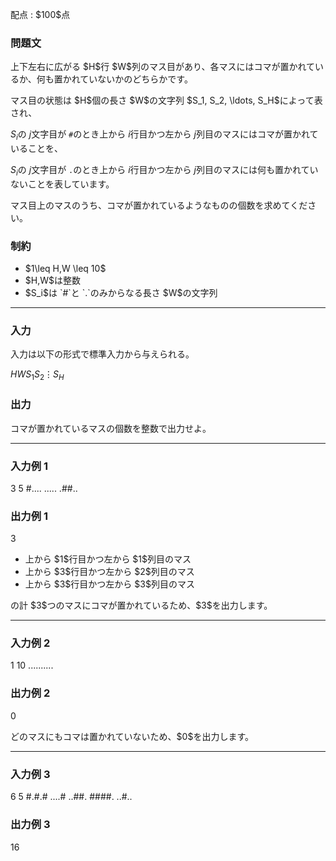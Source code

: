 
<div>

<span>

<span>

<p>
配点 : $100$点
</p>

<div>

<section>

### **問題文**

<p>
上下左右に広がる $H$行 $W$列のマス目があり、各マスにはコマが置かれているか、何も置かれていないかのどちらかです。
</p>

<p>
マス目の状態は $H$個の長さ $W$の文字列 $S_1, S_2, \ldots, S_H$によって表され、

$S_i$の $j$文字目が `#`のとき上から $i$行目かつ左から $j$列目のマスにはコマが置かれていることを、

$S_i$の $j$文字目が `.`のとき上から $i$行目かつ左から $j$列目のマスには何も置かれていないことを表しています。
</p>

<p>
マス目上のマスのうち、コマが置かれているようなものの個数を求めてください。
</p>

</section>

</div>

<div>

<section>

### **制約**

<ul>

<li>
$1\leq H,W \leq 10$
</li>

<li>
$H,W$は整数
</li>

<li>
$S_i$は `#`と `.`のみからなる長さ $W$の文字列
</li>

</ul>

</section>

</div>

---

<div>

<div>

<section>

### **入力**

<p>
入力は以下の形式で標準入力から与えられる。
</p>

<div>

$H$$W$$S_1$$S_2$$\vdots$$S_H$
</div>

</section>

</div>

<div>

<section>

### **出力**

<p>
コマが置かれているマスの個数を整数で出力せよ。
</p>

</section>

</div>

</div>

---

<div>

<section>

### **入力例 1**

<div>

3 5
#....
.....
.##..

</div>

</section>

</div>

<div>

<section>

### **出力例 1**

<div>

3

</div>

<ul>

<li>
上から $1$行目かつ左から $1$列目のマス
</li>

<li>
上から $3$行目かつ左から $2$列目のマス
</li>

<li>
上から $3$行目かつ左から $3$列目のマス
</li>

</ul>

<p>
の計 $3$つのマスにコマが置かれているため、$3$を出力します。
</p>

</section>

</div>

---

<div>

<section>

### **入力例 2**

<div>

1 10
..........

</div>

</section>

</div>

<div>

<section>

### **出力例 2**

<div>

0

</div>

<p>
どのマスにもコマは置かれていないため、$0$を出力します。
</p>

</section>

</div>

---

<div>

<section>

### **入力例 3**

<div>

6 5
#.#.#
....#
..##.
####.
..#..
#####

</div>

</section>

</div>

<div>

<section>

### **出力例 3**

<div>

16

</div>

</section>

</div>

</span>

</span>

</div>

